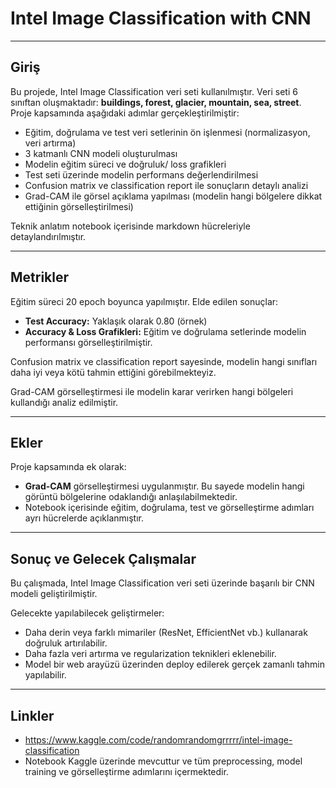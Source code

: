 # Intel Image Classification with CNN
---
## Giriş

Bu projede, Intel Image Classification veri seti kullanılmıştır. Veri seti 6 sınıftan oluşmaktadır: **buildings, forest, glacier, mountain, sea, street**.  
Proje kapsamında aşağıdaki adımlar gerçekleştirilmiştir:

- Eğitim, doğrulama ve test veri setlerinin ön işlenmesi (normalizasyon, veri artırma)  
- 3 katmanlı CNN modeli oluşturulması  
- Modelin eğitim süreci ve doğruluk/ loss grafikleri  
- Test seti üzerinde modelin performans değerlendirilmesi  
- Confusion matrix ve classification report ile sonuçların detaylı analizi  
- Grad-CAM ile görsel açıklama yapılması (modelin hangi bölgelere dikkat ettiğinin görselleştirilmesi)

Teknik anlatım notebook içerisinde markdown hücreleriyle detaylandırılmıştır.

---

## Metrikler

Eğitim süreci 20 epoch boyunca yapılmıştır. Elde edilen sonuçlar:

- **Test Accuracy:** Yaklaşık olarak 0.80 (örnek)  
- **Accuracy & Loss Grafikleri:** Eğitim ve doğrulama setlerinde modelin performansı görselleştirilmiştir.  

Confusion matrix ve classification report sayesinde, modelin hangi sınıfları daha iyi veya kötü tahmin ettiğini görebilmekteyiz.  

Grad-CAM görselleştirmesi ile modelin karar verirken hangi bölgeleri kullandığı analiz edilmiştir.

---

## Ekler

Proje kapsamında ek olarak:

- **Grad-CAM** görselleştirmesi uygulanmıştır. Bu sayede modelin hangi görüntü bölgelerine odaklandığı anlaşılabilmektedir.  
- Notebook içerisinde eğitim, doğrulama, test ve görselleştirme adımları ayrı hücrelerde açıklanmıştır.

---

## Sonuç ve Gelecek Çalışmalar

Bu çalışmada, Intel Image Classification veri seti üzerinde başarılı bir CNN modeli geliştirilmiştir.  

Gelecekte yapılabilecek geliştirmeler:

- Daha derin veya farklı mimariler (ResNet, EfficientNet vb.) kullanarak doğruluk artırılabilir.  
- Daha fazla veri artırma ve regularization teknikleri eklenebilir.  
- Model bir web arayüzü üzerinden deploy edilerek gerçek zamanlı tahmin yapılabilir.  

---

## Linkler

- https://www.kaggle.com/code/randomrandomgrrrrr/intel-image-classification
- Notebook Kaggle üzerinde mevcuttur ve tüm preprocessing, model training ve görselleştirme adımlarını içermektedir.
